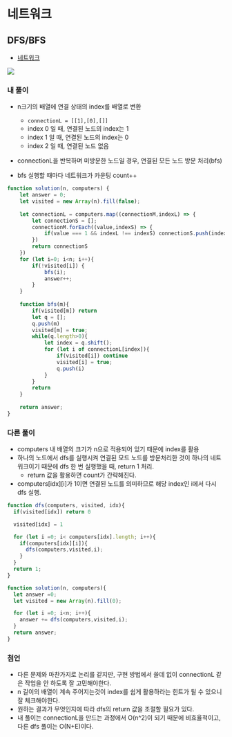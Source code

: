 
# 네트워크

## DFS/BFS
  - [네트워크](https://programmers.co.kr/learn/courses/30/lessons/43162)

  <img src="https://user-images.githubusercontent.com/62092665/137167694-174e40cd-b212-48df-b592-2423e4f07af1.png">



### 내 풀이
  - n크기의 배열에 연결 상태의 index를 배열로 변환
    - `connectionL = [[1],[0],[]]`
    - index 0 일 때, 연결된 노드의 index는 1
    - index 1 일 때, 연결된 노드의 index는 0
    - index 2 일 때, 연결된 노드 없음
  
  - connectionL을 반복하며 미방문한 노드일 경우, 연결된 모든 노드 방문 처리(bfs)
  - bfs 실행할 때마다 네트워크가 카운팅 count++

```javascript
function solution(n, computers) {
    let answer = 0;
    let visited = new Array(n).fill(false);
    
    let connectionL = computers.map((connectionM,indexL) => {
        let connectionS = []; 
        connectionM.forEach((value,indexS) => {
            if(value === 1 && indexL !== indexS) connectionS.push(indexS)
        })
        return connectionS
    })
    for (let i=0; i<n; i++){
        if(!visited[i]) {
            bfs(i);
            answer++;
        }
    }
    
    function bfs(m){
        if(visited[m]) return
        let q = [];
        q.push(m)
        visited[m] = true;
        while(q.length>0){
            let index = q.shift();
            for (let i of connectionL[index]){
                if(visited[i]) continue
                visited[i] = true;
                q.push(i)
            }
        }
        return
    }
    
    return answer;
}
```



### 다른 풀이
  - computers 내 배열의 크기가 n으로 적용되어 있기 때문에 index를 활용
  - 하나의 노드에서 dfs를 실행시켜 연결된 모드 노드를 방문처리한 것이 하나의 네트워크이기 때문에 dfs 한 번 실행했을 때, return 1 처리.
    - return 값을 활용하면 count가 간략해진다.
  - computers[idx][i]가 1이면 연결된 노드를 의미하므로 해당 index인 i에서 다시 dfs 실행.


```javascript
function dfs(computers, visited, idx){
  if(visited[idx]) return 0

  visited[idx] = 1

  for (let i =0; i< computers[idx].length; i++){
    if(computers[idx][i]){
      dfs(computers,visited,i);
    }
  }
  return 1;
}

function solution(n, computers){
  let answer =0;
  let visited = new Array(n).fill(0);

  for (let i =0; i<n; i++){
    answer += dfs(computers,visited,i);
  }
  return answer;
}
```




### 첨언
  - 다른 문제와 마찬가지로 논리를 같지만, 구현 방법에서 쓸데 없이 connectionL 같은 작업을 안 하도록 잘 고민해야한다.
  - n 길이의 배열이 계속 주어지는것이 index를 쉽게 활용하라는 힌트가 될 수 있으니 잘 체크해야한다.
  - 원하는 결과가 무엇인지에 따라 dfs의 return 값을 조절할 필요가 있다.
  - 내 풀이는 connectionL을 만드는 과정에서 O(n^2)이 되기 때문에 비효율적이고, 다른 dfs 풀이는 O(N+E)이다.
  
